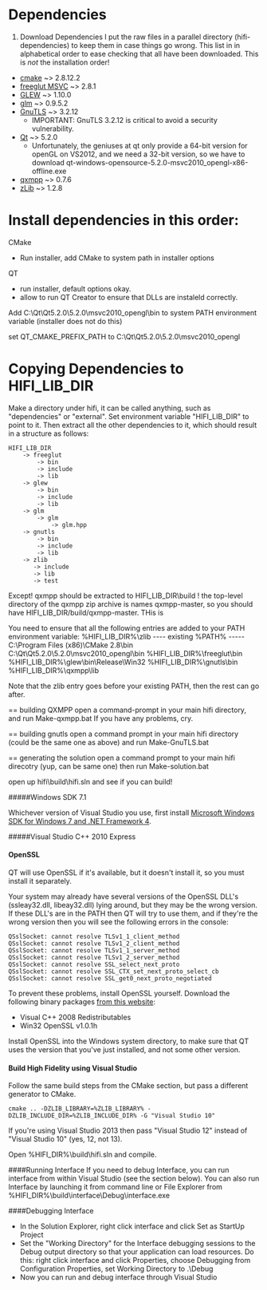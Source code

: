 Dependencies
===
1. Download Dependencies 
I put the raw files in a parallel directory (hifi-dependencies) to keep them in case things go wrong.
This list in in alphabetical order to ease checking that all have been downloaded. This is _not_ the installation order!

* [cmake](http://www.cmake.org/cmake/resources/software.html) ~> 2.8.12.2
* [freeglut MSVC](http://www.transmissionzero.co.uk/software/freeglut-devel/) ~> 2.8.1
* [GLEW](http://glew.sourceforge.net/) ~> 1.10.0
* [glm](http://glm.g-truc.net/0.9.5/index.html) ~> 0.9.5.2
* [GnuTLS](http://gnutls.org/download.html) ~> 3.2.12
  * IMPORTANT: GnuTLS 3.2.12 is critical to avoid a security vulnerability.
* [Qt](http://qt-project.org/downloads) ~> 5.2.0
  * Unfortunately, the geniuses at qt only provide a 64-bit version for openGL on VS2012, and we need a 32-bit version, so we have to download qt-windows-opensource-5.2.0-msvc2010_opengl-x86-offline.exe
* [qxmpp](https://github.com/qxmpp-project/qxmpp/) ~> 0.7.6
* [zLib](http://www.zlib.net/) ~> 1.2.8

 
Install dependencies in this order:
===
CMake
* Run installer, add CMake to system path in installer options
 
QT
* run installer, default options okay.
* allow to run QT Creator to ensure that DLLs are instaleld correctly.

Add C:\Qt\Qt5.2.0\5.2.0\msvc2010_opengl\bin to system PATH environment variable (installer does not do this)

set QT_CMAKE_PREFIX_PATH to C:\Qt\Qt5.2.0\5.2.0\msvc2010_opengl

Copying Dependencies to HIFI_LIB_DIR
===
Make a directory under hifi, it can be called anything, such as "dependencies" or "external".  Set environment variable "HIFI_LIB_DIR" to point to it. Then extract all the other dependencies to it, which should result in a structure as follows:

    HIFI_LIB_DIR
        -> freeglut
            -> bin
            -> include
            -> lib
        -> glew
            -> bin
            -> include
            -> lib
        -> glm
            -> glm
                -> glm.hpp
        -> gnutls
            -> bin
            -> include
            -> lib
        -> zlib
           -> include
           -> lib
           -> test

Except! qxmpp should be extracted to HIFI_LIB_DIR\build ! the top-level directory of the qxmpp zip archive is names qxmpp-master, so you should have HIFI_LIB_DIR/build/qxmpp-master. THis is 

You need to ensure that all the following entries are added to your PATH environment variable:
%HIFI_LIB_DIR%\zlib
---- existing %PATH% -----
C:\Program Files (x86)\CMake 2.8\bin
C:\Qt\Qt5.2.0\5.2.0\msvc2010_opengl\bin
%HIFI_LIB_DIR%\freeglut\bin
%HIFI_LIB_DIR%\glew\bin\Release\Win32
%HIFI_LIB_DIR%\gnutls\bin
%HIFI_LIB_DIR%\qxmpp\lib

Note that the zlib entry goes before your existing PATH, then the rest can go after.

== building QXMPP
open a command-prompt in your main hifi directory, and run Make-qxmpp.bat  If you have any problems, cry.

== building gnutls
open a command prompt in your main hifi directory (could be the same one as above) and run Make-GnuTLS.bat

== generating the solution
open a command prompt to your main hifi direcotry (yup, can be same one) then run Make-solution.bat

open up hifi\build\hifi.sln and see if you can build!

#####Windows SDK 7.1

Whichever version of Visual Studio you use, first install [Microsoft Windows SDK for Windows 7 and .NET Framework 4](http://www.microsoft.com/en-us/download/details.aspx?id=8279).

#####Visual Studio C++ 2010 Express

#### OpenSSL

QT will use OpenSSL if it's available, but it doesn't install it, so you must install it separately.

Your system may already have several versions of the OpenSSL DLL's (ssleay32.dll, libeay32.dll) lying around, but they may be the wrong version. If these DLL's are in the PATH then QT will try to use them, and if they're the wrong version then you will see the following errors in the console:

    QSslSocket: cannot resolve TLSv1_1_client_method
    QSslSocket: cannot resolve TLSv1_2_client_method
    QSslSocket: cannot resolve TLSv1_1_server_method
    QSslSocket: cannot resolve TLSv1_2_server_method
    QSslSocket: cannot resolve SSL_select_next_proto
    QSslSocket: cannot resolve SSL_CTX_set_next_proto_select_cb
    QSslSocket: cannot resolve SSL_get0_next_proto_negotiated

To prevent these problems, install OpenSSL yourself. Download the following binary packages [from this website](http://slproweb.com/products/Win32OpenSSL.html):
* Visual C++ 2008 Redistributables
* Win32 OpenSSL v1.0.1h

Install OpenSSL into the Windows system directory, to make sure that QT uses the version that you've just installed, and not some other version.


#### Build High Fidelity using Visual Studio
Follow the same build steps from the CMake section, but pass a different generator to CMake.

    cmake .. -DZLIB_LIBRARY=%ZLIB_LIBRARY% -DZLIB_INCLUDE_DIR=%ZLIB_INCLUDE_DIR% -G "Visual Studio 10"

If you're using Visual Studio 2013 then pass "Visual Studio 12" instead of "Visual Studio 10" (yes, 12, not 13).

Open %HIFI_DIR%\build\hifi.sln and compile.

####Running Interface
If you need to debug Interface, you can run interface from within Visual Studio (see the section below). You can also run Interface by launching it from command line or File Explorer from %HIFI_DIR%\build\interface\Debug\interface.exe

####Debugging Interface
* In the Solution Explorer, right click interface and click Set as StartUp Project
* Set the "Working Directory" for the Interface debugging sessions to the Debug output directory so that your application can load resources. Do this: right click interface and click Properties, choose Debugging from Configuration Properties, set Working Directory to .\Debug
* Now you can run and debug interface through Visual Studio
